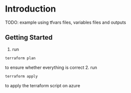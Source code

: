 # Introduction 
TODO: example using tfvars files, variables files and outputs

## Getting Started

1. run 
```bash
terraform plan
```
to ensure whether everything is correct
2. run 
```bash
terraform apply 
```
to apply the terraform script on azure
